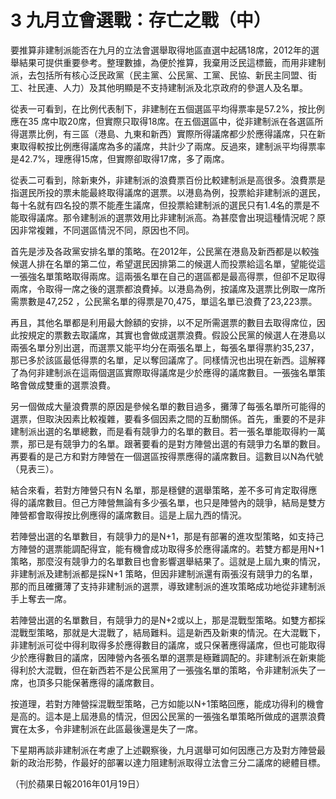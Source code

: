 # 3  九月立會選戰：存亡之戰（中）

要推算非建制派能否在九月的立法會選舉取得地區直選中起碼18席，2012年的選舉結果可提供重要參考。整理數據，為便於推算，我棄用泛民這標籤，而用非建制派，去包括所有核心泛民政黨（民主黨、公民黨、工黨、民協、新民主同盟、街工、社民連、人力）及其他明顯是不支持建制派及北京政府的參選人及名單。

從表一可看到，在比例代表制下，非建制在五個選區平均得票率是57.2%，按比例應在35 席中取20席，但實際只取得18席。在五個選區中，從非建制派在各選區所得選票比例，有三區（港島、九東和新西）實際所得議席都少於應得議席，只在新東取得較按比例應得議席為多的議席，共計少了兩席。反過來，建制派平均得票率是42.7%，理應得15席，但實際卻取得17席，多了兩席。

從表二可看到，除新東外，非建制派的浪費票百份比較建制派是高很多。浪費票是指選民所投的票未能最終取得議席的選票。以港島為例，投票給非建制派的選民，每十名就有四名投的票不能產生議席，但投票給建制派的選民只有1.4名的票是不能取得議席。那令建制派的選票效用比非建制派高。為甚麼會出現這種情況呢？原因非常複雜，不同選區情況不同，原因也不同。

首先是涉及各政黨安排名單的策略。在2012年，公民黨在港島及新西都是以較強候選人排在名單的第二位，希望選民因排第二的候選人而投票給這名單，望能從這一張強名單策略取得兩席。這兩張名單在自己的選區都是最高得票，但卻不足取得兩席，令取得一席之後的選票都浪費掉。以港島為例，按議席及選票比例取一席所需票數是47,252 ，公民黨名單的得票是70,475，單這名單已浪費了23,223票。

再且，其他名單都是利用最大餘額的安排，以不足所需選票的數目去取得席位，因此按規定的票數去取議席，其實也會做成選票浪費。假設公民黨的候選人在港島以兩張名單分別出選，而選票又能平均分在兩張名單上，每張名單得票約35,237，那已多於該區最低得票的名單，足以奪回議席了。同樣情況也出現在新西。這解釋了為何非建制派在這兩個選區實際取得議席是少於應得的議席數目。一張強名單策略會做成雙重的選票浪費。

另一個做成大量浪費票的原因是參候名單的數目過多，攤薄了每張名單所可能得的選票，但取決因素比較複雜，要看多個因素之間的互動關係。首先，重要的不是非建制派出選的名單總數，而是看有競爭力的名單的數目。若一張名單能取得約一萬票，那已是有競爭力的名單。跟著要看的是對方陣營出選的有競爭力名單的數目。再要看的是己方和對方陣營在一個選區按得票應得的議席數目。這數目以N為代號（見表三）。

結合來看，若對方陣營只有N 名單，那是穩健的選舉策略，差不多可肯定取得應得的議席數目。但己方陣營無論有多少張名單，也只是陣營內的競爭，結局是雙方陣營都會取得按比例應得的議席數目。這是上屆九西的情況。

若陣營出選的名單數目，有競爭力的是N+1，那是有部署的進攻型策略，如支持己方陣營的選票能調配得宜，能有機會成功取得多於應得議席的。若雙方都是用N+1 策略，那麼沒有競爭力的名單數目也會影響選舉結果了。這就是上屆九東的情況，非建制派及建制派都是採N+1 策略，但因非建制派還有兩張沒有競爭力的名單，那的而且確攤薄了支持非建制派的選票，導致建制派的進攻策略成功地從非建制派手上奪去一席。

若陣營出選的名單數目，有競爭力的是N+2或以上，那是混戰型策略。如雙方都採混戰型策略，那就是大混戰了，結局難料。這是新西及新東的情況。在大混戰下，非建制派可從中得利取得多於應得數目的議席，或只保著應得議席，但也可能取得少於應得數目的議席，因陣營內各張名單的選票是極難調配的。非建制派在新東能得利於大混戰，但在新西若不是公民黨用了一張強名單的策略，令非建制派失了一席，也頂多只能保著應得的議席數目。

按道理，若對方陣營採混戰型策略，己方如能以N+1策略回應，能成功得利的機會是高的。這本是上屆港島的情況，但因公民黨的一張強名單策略所做成的選票浪費實在太多，令非建制派在此區最後還是失了一席。

下星期再談非建制派在考慮了上述觀察後，九月選舉可如何因應己方及對方陣營最新的政治形勢，作最好的部署以達力阻建制派取得立法會三分二議席的總體目標。



（刊於蘋果日報2016年01月19日）



